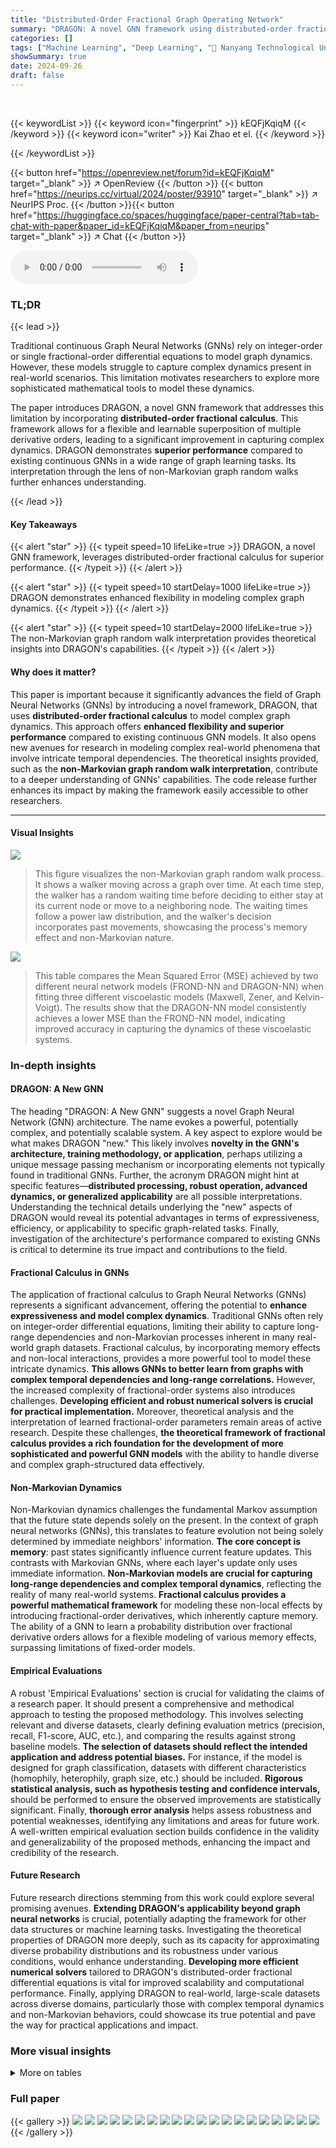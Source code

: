 ```yaml
---
title: "Distributed-Order Fractional Graph Operating Network"
summary: "DRAGON: A novel GNN framework using distributed-order fractional calculus surpasses traditional methods by capturing complex graph dynamics with enhanced flexibility and performance."
categories: []
tags: ["Machine Learning", "Deep Learning", "🏢 Nanyang Technological University",]
showSummary: true
date: 2024-09-26
draft: false
---
```


<br>

{{< keywordList >}}
{{< keyword icon="fingerprint" >}} kEQFjKqiqM {{< /keyword >}}
{{< keyword icon="writer" >}} Kai Zhao et el. {{< /keyword >}}
 
{{< /keywordList >}}

{{< button href="https://openreview.net/forum?id=kEQFjKqiqM" target="_blank" >}}
↗ OpenReview
{{< /button >}}
{{< button href="https://neurips.cc/virtual/2024/poster/93910" target="_blank" >}}
↗ NeurIPS Proc.
{{< /button >}}{{< button href="https://huggingface.co/spaces/huggingface/paper-central?tab=tab-chat-with-paper&paper_id=kEQFjKqiqM&paper_from=neurips" target="_blank" >}}
↗ Chat
{{< /button >}}



<audio controls>
    <source src="https://ai-paper-reviewer.com/kEQFjKqiqM/podcast.wav" type="audio/wav">
    Your browser does not support the audio element.
</audio>


### TL;DR


{{< lead >}}

Traditional continuous Graph Neural Networks (GNNs) rely on integer-order or single fractional-order differential equations to model graph dynamics. However, these models struggle to capture complex dynamics present in real-world scenarios.  This limitation motivates researchers to explore more sophisticated mathematical tools to model these dynamics.



The paper introduces DRAGON, a novel GNN framework that addresses this limitation by incorporating **distributed-order fractional calculus**.  This framework allows for a flexible and learnable superposition of multiple derivative orders, leading to a significant improvement in capturing complex dynamics.  DRAGON demonstrates **superior performance** compared to existing continuous GNNs in a wide range of graph learning tasks. Its interpretation through the lens of non-Markovian graph random walks further enhances understanding.

{{< /lead >}}


#### Key Takeaways

{{< alert "star" >}}
{{< typeit speed=10 lifeLike=true >}} DRAGON, a novel GNN framework, leverages distributed-order fractional calculus for superior performance. {{< /typeit >}}
{{< /alert >}}

{{< alert "star" >}}
{{< typeit speed=10 startDelay=1000 lifeLike=true >}} DRAGON demonstrates enhanced flexibility in modeling complex graph dynamics. {{< /typeit >}}
{{< /alert >}}

{{< alert "star" >}}
{{< typeit speed=10 startDelay=2000 lifeLike=true >}} The non-Markovian graph random walk interpretation provides theoretical insights into DRAGON's capabilities. {{< /typeit >}}
{{< /alert >}}

#### Why does it matter?
This paper is important because it significantly advances the field of Graph Neural Networks (GNNs) by introducing a novel framework, DRAGON, that uses **distributed-order fractional calculus** to model complex graph dynamics. This approach offers **enhanced flexibility and superior performance** compared to existing continuous GNN models.  It also opens new avenues for research in modeling complex real-world phenomena that involve intricate temporal dependencies. The theoretical insights provided, such as the **non-Markovian graph random walk interpretation**, contribute to a deeper understanding of GNNs' capabilities. The code release further enhances its impact by making the framework easily accessible to other researchers.

------
#### Visual Insights



![](https://ai-paper-reviewer.com/kEQFjKqiqM/figures_5_1.jpg)

> This figure visualizes the non-Markovian graph random walk process.  It shows a walker moving across a graph over time. At each time step, the walker has a random waiting time before deciding to either stay at its current node or move to a neighboring node. The waiting times follow a power law distribution,  and the walker's decision incorporates past movements, showcasing the process's memory effect and non-Markovian nature.





![](https://ai-paper-reviewer.com/kEQFjKqiqM/tables_3_1.jpg)

> This table compares the Mean Squared Error (MSE) achieved by two different neural network models (FROND-NN and DRAGON-NN) when fitting three different viscoelastic models (Maxwell, Zener, and Kelvin-Voigt).  The results show that the DRAGON-NN model consistently achieves a lower MSE than the FROND-NN model, indicating improved accuracy in capturing the dynamics of these viscoelastic systems.





### In-depth insights


#### DRAGON: A New GNN
The heading "DRAGON: A New GNN" suggests a novel Graph Neural Network (GNN) architecture.  The name evokes a powerful, potentially complex, and potentially scalable system.  A key aspect to explore would be what makes DRAGON "new." This likely involves **novelty in the GNN's architecture, training methodology, or application**, perhaps utilizing a unique message passing mechanism or incorporating elements not typically found in traditional GNNs.  Further, the acronym DRAGON might hint at specific features—**distributed processing, robust operation, advanced dynamics, or generalized applicability** are all possible interpretations.  Understanding the technical details underlying the "new" aspects of DRAGON would reveal its potential advantages in terms of expressiveness, efficiency, or applicability to specific graph-related tasks.  Finally, investigation of the architecture's performance compared to existing GNNs is critical to determine its true impact and contributions to the field.

#### Fractional Calculus in GNNs
The application of fractional calculus to Graph Neural Networks (GNNs) represents a significant advancement, offering the potential to **enhance expressiveness and model complex dynamics**.  Traditional GNNs often rely on integer-order differential equations, limiting their ability to capture long-range dependencies and non-Markovian processes inherent in many real-world graph datasets. Fractional calculus, by incorporating memory effects and non-local interactions, provides a more powerful tool to model these intricate dynamics.  **This allows GNNs to better learn from graphs with complex temporal dependencies and long-range correlations.**  However, the increased complexity of fractional-order systems also introduces challenges. **Developing efficient and robust numerical solvers is crucial for practical implementation.**  Moreover,  theoretical analysis and the interpretation of learned fractional-order parameters remain areas of active research.  Despite these challenges, **the theoretical framework of fractional calculus provides a rich foundation for the development of more sophisticated and powerful GNN models** with the ability to handle diverse and complex graph-structured data effectively.

#### Non-Markovian Dynamics
Non-Markovian dynamics challenges the fundamental Markov assumption that the future state depends solely on the present.  In the context of graph neural networks (GNNs), this translates to feature evolution not being solely determined by immediate neighbors' information. **The core concept is memory**: past states significantly influence current feature updates. This contrasts with Markovian GNNs, where each layer's update only uses immediate information.  **Non-Markovian models are crucial for capturing long-range dependencies and complex temporal dynamics**, reflecting the reality of many real-world systems.  **Fractional calculus provides a powerful mathematical framework** for modeling these non-local effects by introducing fractional-order derivatives, which inherently capture memory.  The ability of a GNN to learn a probability distribution over fractional derivative orders allows for a flexible modeling of various memory effects, surpassing limitations of fixed-order models.

#### Empirical Evaluations
A robust 'Empirical Evaluations' section is crucial for validating the claims of a research paper.  It should present a comprehensive and methodical approach to testing the proposed methodology.  This involves selecting relevant and diverse datasets, clearly defining evaluation metrics (precision, recall, F1-score, AUC, etc.), and comparing the results against strong baseline models.  **The selection of datasets should reflect the intended application and address potential biases.**  For instance, if the model is designed for graph classification, datasets with different characteristics (homophily, heterophily, graph size, etc.) should be included.  **Rigorous statistical analysis, such as hypothesis testing and confidence intervals,** should be performed to ensure the observed improvements are statistically significant.  Finally, **thorough error analysis** helps assess robustness and potential weaknesses, identifying any limitations and areas for future work. A well-written empirical evaluation section builds confidence in the validity and generalizability of the proposed methods, enhancing the impact and credibility of the research.

#### Future Research
Future research directions stemming from this work could explore several promising avenues. **Extending DRAGON's applicability beyond graph neural networks** is crucial, potentially adapting the framework for other data structures or machine learning tasks.  Investigating the theoretical properties of DRAGON more deeply, such as its capacity for approximating diverse probability distributions and its robustness under various conditions, would enhance understanding.  **Developing more efficient numerical solvers** tailored to DRAGON's distributed-order fractional differential equations is vital for improved scalability and computational performance.  Finally, applying DRAGON to real-world, large-scale datasets across diverse domains, particularly those with complex temporal dynamics and non-Markovian behaviors, could showcase its true potential and pave the way for practical applications and impact.


### More visual insights




<details>
<summary>More on tables
</summary>


![](https://ai-paper-reviewer.com/kEQFjKqiqM/tables_7_1.jpg)
> This table presents the numerical results obtained for various graph neural network methods on the Long Range Graph Benchmark (LRGB) tests, specifically focusing on the Peptides dataset.  It compares the performance of several methods, including GCN, GCNII, GINE, GatedGCN, Transformer+LapPE, SAN+LapPE, SAN+RWSE, GCN+DRew, PathNN, DRGNN, GRAND-1, F-GRAND-1, and D-GRAND-1, across two tasks: peptides-func (graph classification using Average Precision (AP) as the metric) and peptides-struct (graph regression using Mean Absolute Error (MAE) as the metric). The results highlight the superior performance of the DRAGON-based methods (GRAND-1, F-GRAND-1, and D-GRAND-1) in capturing long-range dependencies within the graph data, demonstrating significant improvements in both AP and MAE compared to the baseline methods.

![](https://ai-paper-reviewer.com/kEQFjKqiqM/tables_8_1.jpg)
> This table presents the performance of various continuous Graph Neural Network (GNN) models on node classification tasks across multiple datasets.  The datasets represent different graph types, including citation networks (Cora, Citeseer, Pubmed), tree-structured datasets (Disease, Airport), and co-authorship and co-purchasing networks (CoauthorCS, Computer, Photo, CoauthorPhy).  The results show the classification accuracy (in percentage) achieved by each model on each dataset, with the best performance within each GNN family (GRAND, F-GRAND, D-GRAND, GraphCON, F-GraphCON, D-GraphCON) highlighted in red. This allows for a direct comparison of the effectiveness of different continuous GNN models and the impact of the DRAGON framework on their performance.

![](https://ai-paper-reviewer.com/kEQFjKqiqM/tables_8_2.jpg)
> This table presents the results of node classification experiments conducted on six heterophilic graph datasets.  The datasets are characterized by a low adjusted homophily, indicating a higher degree of heterophily.  The results show the performance of various methods, including the proposed D-CDE model (a continuous GNN enhanced with the DRAGON framework), and compare them to other continuous GNN models (e.g., GRAND, GraphCON, CDE, F-CDE) and integer-order GNN models (e.g., GCN, GAT). The best and second-best performing models for each dataset and metric are highlighted for easier comparison and interpretation.

![](https://ai-paper-reviewer.com/kEQFjKqiqM/tables_21_1.jpg)
> This table provides details on the datasets used in the node classification experiments reported in Table 3 of the paper.  For each dataset, it lists the type of data (citation, co-author, co-purchase, or tree-like), the number of classes, the number of features, the number of nodes, and the number of edges.  These statistics help to characterize the size and complexity of the datasets used in the evaluation of the proposed DRAGON framework and its comparison to existing continuous GNN models.

![](https://ai-paper-reviewer.com/kEQFjKqiqM/tables_21_2.jpg)
> This table presents the results of node classification experiments conducted on six heterophilic graph datasets.  The performance of various methods is compared, with the best and second-best results for each dataset highlighted.  The datasets include Roman-empire, Wiki-cooc, Minesweeper, Questions, Workers, and Amazon-ratings, each characterized by a low adjusted homophily (hadj), indicating a high degree of heterophily.

![](https://ai-paper-reviewer.com/kEQFjKqiqM/tables_21_3.jpg)
> This table provides a detailed breakdown of the datasets used for the experiments presented in Table 10 of the paper.  It includes the number of graphs (total and fake), the total number of nodes and edges, and the average number of nodes per graph for both the Politifact (POL) and Gossipcop (GOS) datasets. This information is crucial for understanding the scale and complexity of the datasets used in the long-range graph benchmark experiments. 

![](https://ai-paper-reviewer.com/kEQFjKqiqM/tables_22_1.jpg)
> This table shows the inference time in milliseconds (ms) for different continuous GNN models on the Cora dataset. The integral time T is set to 10 and the step size is 1. Three groups of models are presented: DRAGON models, FROND models, and the original continuous GNN models (GRAND, GraphCON, and CDE). For each model, two versions are tested: linear and non-linear. The table allows for a comparison of the computational efficiency of different models in terms of inference time.

![](https://ai-paper-reviewer.com/kEQFjKqiqM/tables_22_2.jpg)
> This table presents the training time per epoch for various continuous Graph Neural Network (GNN) models on the Cora dataset.  The models are categorized into three groups: DRAGON, FROND, and baseline models.  Each group includes linear and nonlinear versions of several models (GRAND, GraphCON, CDE).  The integral time (T) is set to 10, and the step size is 1.  The results show the training time in milliseconds (ms) for each model.

![](https://ai-paper-reviewer.com/kEQFjKqiqM/tables_22_3.jpg)
> This table presents the results of graph classification experiments conducted on the FakeNews-Net dataset using various methods, including GraphSage, GCN, GAT, GRAND-1, F-GRAND-1, and D-GRAND-1.  The dataset includes profile, word2vec, and BERT features. The table showcases the performance (Average Precision) of each method on both the POL and GOS subsets of the FakeNews-Net dataset, highlighting the superior performance of the DRAGON-enhanced models (F-GRAND-1 and D-GRAND-1).

![](https://ai-paper-reviewer.com/kEQFjKqiqM/tables_23_1.jpg)
> This table presents the results of an experiment designed to evaluate the oversmoothing mitigation capabilities of different models across various graph datasets.  The experiment used fixed data splitting (without using the largest connected component) and varied the number of layers (represented by integration time). The models compared include GCN, GAT, GRAND-1, F-GRAND-1, and D-GRAND-1. The results are shown as the accuracy with standard deviation. The '-' indicates cases where the numerical solver failed to converge.

![](https://ai-paper-reviewer.com/kEQFjKqiqM/tables_23_2.jpg)
> This table presents the results of node classification experiments conducted on three heterophilic graph datasets (Texas, Wisconsin, Cornell).  The results compare the performance of various continuous graph neural network (GNN) models, including several baselines and the proposed D-GRAND and D-GREAD models. The table highlights the improved performance of the DRAGON framework integrated GNNs, showcasing their effectiveness in handling heterophilic datasets, particularly D-GREAD which achieves the best performance on two out of three datasets.

![](https://ai-paper-reviewer.com/kEQFjKqiqM/tables_24_1.jpg)
> This table presents the node classification results achieved by different GNN models under limited-label conditions.  It compares the performance of the standard GRAND++, the FROND-enhanced F-GRAND++, and the DRAGON-enhanced D-GRAND++ across various datasets (Cora, Citeseer, Pubmed, CoauthorCS, Computer, Photo) and different numbers of pre-training classes (1, 2, 5, 10, 20). The results highlight the superior performance of the DRAGON-enhanced models, demonstrating their effectiveness in handling scenarios with limited labeled data. 

![](https://ai-paper-reviewer.com/kEQFjKqiqM/tables_24_2.jpg)
> This table presents the node classification accuracy results for several continuous Graph Neural Networks (GNNs) on various datasets.  The results are shown as percentages, and the best performance within each family of GNNs is highlighted in red. The datasets include citation networks (Cora, Citeseer, Pubmed), tree-structured datasets (Disease, Airport), and co-authorship/co-purchasing networks (CoauthorCS, Computer, Photo, CoauthorPhy). The table provides a comparison of the performance of different continuous GNN models, including those enhanced by the DRAGON framework, under random train-validation-test splits.

![](https://ai-paper-reviewer.com/kEQFjKqiqM/tables_25_1.jpg)
> This table displays the learned weights (wj) for each fractional order (αj) in the DRAGON model applied to the Airport dataset.  The weights were learned using the distributed-order fractional derivative approach. Each row represents a different set of learned weights, demonstrating the model's ability to find optimal weights for the combination of fractional orders.  The final accuracy achieved for each set of weights is also shown. This table illustrates the robustness of the DRAGON framework's parameter selection.

![](https://ai-paper-reviewer.com/kEQFjKqiqM/tables_25_2.jpg)
> This table presents the learned weights (wj) for each fractional order (aj) in the DRAGON framework when applied to the Roman-empire dataset.  The weights are learned parameters that determine the contribution of each fractional derivative order to the overall feature update dynamics. Each row represents a different set of learned weights, resulting in a slightly different model accuracy. The 'X' indicates that the weight for that specific fractional order was not learned or is zero. The final column shows the corresponding accuracy achieved by the model with that set of weights.

![](https://ai-paper-reviewer.com/kEQFjKqiqM/tables_25_3.jpg)
> This table presents the results of node classification experiments conducted on the Ogb-products dataset.  The results compare the performance of various graph neural network (GNN) models, including a Multilayer Perceptron (MLP), Node2vec, a full-batch GCN, GraphSAGE, GRAND-1, F-GRAND-1 (FROND-enhanced GRAND), and D-GRAND-1 (DRAGON-enhanced GRAND). The accuracy (Acc) is reported with standard deviation for each model, demonstrating the effectiveness of the DRAGON framework in enhancing the performance of GNNs on large-scale graph datasets.

![](https://ai-paper-reviewer.com/kEQFjKqiqM/tables_26_1.jpg)
> This table lists the hyperparameters used for the D-CDE model in the node classification experiments reported in Table 4 of the paper.  The hyperparameters include learning rate (lr), weight decay, input dropout rate, dropout rate, hidden dimension size, integration time, and step size.  Each row represents a different dataset and its corresponding hyperparameter settings.

</details>




### Full paper

{{< gallery >}}
<img src="https://ai-paper-reviewer.com/kEQFjKqiqM/1.png" class="grid-w50 md:grid-w33 xl:grid-w25" />
<img src="https://ai-paper-reviewer.com/kEQFjKqiqM/2.png" class="grid-w50 md:grid-w33 xl:grid-w25" />
<img src="https://ai-paper-reviewer.com/kEQFjKqiqM/3.png" class="grid-w50 md:grid-w33 xl:grid-w25" />
<img src="https://ai-paper-reviewer.com/kEQFjKqiqM/4.png" class="grid-w50 md:grid-w33 xl:grid-w25" />
<img src="https://ai-paper-reviewer.com/kEQFjKqiqM/5.png" class="grid-w50 md:grid-w33 xl:grid-w25" />
<img src="https://ai-paper-reviewer.com/kEQFjKqiqM/6.png" class="grid-w50 md:grid-w33 xl:grid-w25" />
<img src="https://ai-paper-reviewer.com/kEQFjKqiqM/7.png" class="grid-w50 md:grid-w33 xl:grid-w25" />
<img src="https://ai-paper-reviewer.com/kEQFjKqiqM/8.png" class="grid-w50 md:grid-w33 xl:grid-w25" />
<img src="https://ai-paper-reviewer.com/kEQFjKqiqM/9.png" class="grid-w50 md:grid-w33 xl:grid-w25" />
<img src="https://ai-paper-reviewer.com/kEQFjKqiqM/10.png" class="grid-w50 md:grid-w33 xl:grid-w25" />
<img src="https://ai-paper-reviewer.com/kEQFjKqiqM/11.png" class="grid-w50 md:grid-w33 xl:grid-w25" />
<img src="https://ai-paper-reviewer.com/kEQFjKqiqM/12.png" class="grid-w50 md:grid-w33 xl:grid-w25" />
<img src="https://ai-paper-reviewer.com/kEQFjKqiqM/13.png" class="grid-w50 md:grid-w33 xl:grid-w25" />
<img src="https://ai-paper-reviewer.com/kEQFjKqiqM/14.png" class="grid-w50 md:grid-w33 xl:grid-w25" />
<img src="https://ai-paper-reviewer.com/kEQFjKqiqM/15.png" class="grid-w50 md:grid-w33 xl:grid-w25" />
<img src="https://ai-paper-reviewer.com/kEQFjKqiqM/16.png" class="grid-w50 md:grid-w33 xl:grid-w25" />
<img src="https://ai-paper-reviewer.com/kEQFjKqiqM/17.png" class="grid-w50 md:grid-w33 xl:grid-w25" />
<img src="https://ai-paper-reviewer.com/kEQFjKqiqM/18.png" class="grid-w50 md:grid-w33 xl:grid-w25" />
<img src="https://ai-paper-reviewer.com/kEQFjKqiqM/19.png" class="grid-w50 md:grid-w33 xl:grid-w25" />
<img src="https://ai-paper-reviewer.com/kEQFjKqiqM/20.png" class="grid-w50 md:grid-w33 xl:grid-w25" />
{{< /gallery >}}